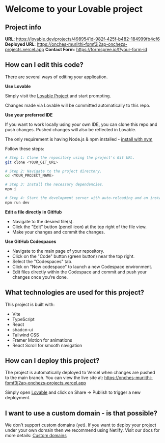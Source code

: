# Welcome to your Lovable project

## Project info

**URL**: https://lovable.dev/projects/4989541d-982f-425f-b482-184999fb4cf6
**Deployed URL**: https://onches-muriithi-fomf3j2ap-onchezs-projects.vercel.app
**Contact Form**: https://formspree.io/f/your-form-id

## How can I edit this code?

There are several ways of editing your application.

**Use Lovable**

Simply visit the [Lovable Project](https://lovable.dev/projects/4989541d-982f-425f-b482-184999fb4cf6) and start prompting.

Changes made via Lovable will be committed automatically to this repo.

**Use your preferred IDE**

If you want to work locally using your own IDE, you can clone this repo and push changes. Pushed changes will also be reflected in Lovable.

The only requirement is having Node.js & npm installed - [install with nvm](https://github.com/nvm-sh/nvm#installing-and-updating)

Follow these steps:

```sh
# Step 1: Clone the repository using the project's Git URL.
git clone <YOUR_GIT_URL>

# Step 2: Navigate to the project directory.
cd <YOUR_PROJECT_NAME>

# Step 3: Install the necessary dependencies.
npm i

# Step 4: Start the development server with auto-reloading and an instant preview.
npm run dev
```

**Edit a file directly in GitHub**

- Navigate to the desired file(s).
- Click the "Edit" button (pencil icon) at the top right of the file view.
- Make your changes and commit the changes.

**Use GitHub Codespaces**

- Navigate to the main page of your repository.
- Click on the "Code" button (green button) near the top right.
- Select the "Codespaces" tab.
- Click on "New codespace" to launch a new Codespace environment.
- Edit files directly within the Codespace and commit and push your changes once you're done.

## What technologies are used for this project?

This project is built with:

- Vite
- TypeScript
- React
- shadcn-ui
- Tailwind CSS
- Framer Motion for animations
- React Scroll for smooth navigation

## How can I deploy this project?

The project is automatically deployed to Vercel when changes are pushed to the main branch. You can view the live site at: https://onches-muriithi-fomf3j2ap-onchezs-projects.vercel.app

Simply open [Lovable](https://lovable.dev/projects/4989541d-982f-425f-b482-184999fb4cf6) and click on Share -> Publish to trigger a new deployment.

## I want to use a custom domain - is that possible?

We don't support custom domains (yet). If you want to deploy your project under your own domain then we recommend using Netlify. Visit our docs for more details: [Custom domains](https://docs.lovable.dev/tips-tricks/custom-domain/)
